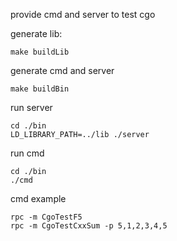 provide cmd and server to test cgo

generate lib:

    make buildLib


generate cmd and server
    
    make buildBin
    
run server
    
    cd ./bin
    LD_LIBRARY_PATH=../lib ./server
    
run cmd

    cd ./bin
    ./cmd
    
cmd example

    rpc -m CgoTestF5
    rpc -m CgoTestCxxSum -p 5,1,2,3,4,5
    